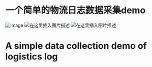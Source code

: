 # 一个简单的物流日志数据采集demo
![image](https://img-blog.csdnimg.cn/20200508210439476.png)
![在这里插入图片描述](https://img-blog.csdnimg.cn/20200425145721850.png)
![在这里插入图片描述](https://img-blog.csdnimg.cn/20200508210922521.png)
# A simple data collection demo of logistics log
